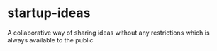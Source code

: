 # startup-ideas
A collaborative way of sharing ideas without any restrictions which is always available to the public
